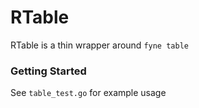 # RTable
RTable is a thin wrapper around `fyne table`

### Getting Started
See `table_test.go` for example usage
